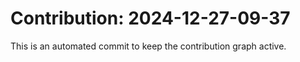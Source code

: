 # Contribution: 2024-12-27-09-37
This is an automated commit to keep the contribution graph active.
